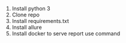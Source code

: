 1. Install python 3
2. Clone repo
3. Install requirements.txt
4. Install allure
5. Install docker
to serve report use command